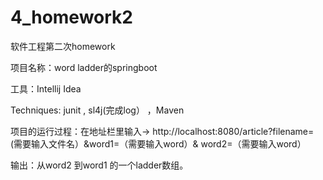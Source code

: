 # 4_homework2
软件工程第二次homework


项目名称：word ladder的springboot 


工具：Intellij Idea


Techniques: junit , sl4j(完成log） ，Maven


项目的运行过程：在地址栏里输入-> http://localhost:8080/article?filename=(需要输入文件名）&word1=（需要输入word）& word2=（需要输入word）


输出：从word2 到word1 的一个ladder数组。
